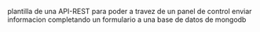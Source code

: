 plantilla de una API-REST para poder a travez de un panel de control enviar informacion completando un formulario a una base de datos de mongodb 
